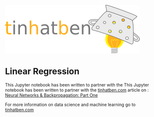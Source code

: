 ![tinhatben](tinhatben_svg.png)
# Linear Regression

This Jupyter notebook has been written to partner with the
This Jupyter notebook has been written to partner with the
[tinhatben.com](https://tinhatben.com) article on : [Neural Networks & Backpropagation: Part One](https://tinhatben.com/2016/09/27/neural-networks-and-backpropagation-part-one/)

For more information on data science and machine learning go to
[tinhatben.com](https://www.tinhatben.com)
